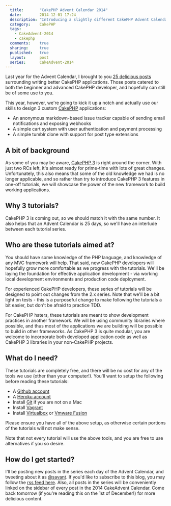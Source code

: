 ```yaml
---
  title:       "CakePHP Advent Calendar 2014"
  date:        2014-12-01 17:24
  description: "Introducing a slightly different CakePHP Advent Calendar."
  category:    CakePHP
  tags:
    - CakeAdvent-2014
    - cakephp
  comments:    true
  sharing:     true
  published:   true
  layout:      post
  series:      CakeAdvent-2014
---
```


Last year for the Advent Calendar, I brought to you [25 delicious posts](/2013/12/01/testing-your-cakephp-plugins-with-travis/) surrounding writing better CakePHP applications. Those posts catered to both the beginner and advanced CakePHP developer, and hopefully can still be of some use to you.

This year, however, we're going to kick it up a notch and actually use our skills to design 3 custom [CakePHP](http://cakephp.org/) applications:

- An anonymous markdown-based issue tracker capable of sending email notifications and exposing webhooks
- A simple cart system with user authentication and payment processing
- A simple tumblr clone with support for post type extensions

## A bit of background

As some of you may be aware, [CakePHP 3](http://bakery.cakephp.org/articles/markstory/2014/11/17/cakephp_3_0_0-beta3_released) is right around the corner. With just two RCs left, it's almost ready for prime-time with lots of great changes. Unfortunately, this also means that some of the old knowledge we had is no longer applicable, and so rather than try to introduce CakePHP 3 features in one-off tutorials, we will showcase the power of the new framework to build working applications.

## Why 3 tutorials?

CakePHP 3 is coming out, so we should match it with the same number. It also helps that an Advent Calendar is 25 days, so we'll have an interlude between each tutorial series.

## Who are these tutorials aimed at?

You should have some knowledge of the PHP language, and knowledge of any MVC framework will help. That said, new CakePHP developers will hopefully grow more comfortable as we progress with the tutorials.  We'll be laying the foundation for effective application development - via working local development environments and production code deployment.

For experienced CakePHP developers, these series of tutorials will be designed to point out changes from the 2.x series. Note that we'll be a bit light on tests - this is a purposeful change to make following the tutorials a bit easier, but don't be afraid to practice TDD.

For CakePHP haters, these tutorials are meant to show development practices in another framework. We will be using community libraries where possible, and thus most of the applications we are building will be possible to build in other frameworks. As CakePHP 3 is quite modular, you are welcome to incorporate both developed application code as well as CakePHP 3 libraries in your non-CakePHP projects.

## What do I need?

These tutorials are completely free, and there will be no cost for any of the tools we use (other than your computer!). You'll want to setup the following before reading these tutorials:

- A [Github account](https://github.com/)
- A [Heroku account](https://www.heroku.com/)
- Install [Git](http://git-scm.com/) if you are not on a Mac
- Install [Vagrant](https://www.vagrantup.com/)
- Install [Virtualbox](https://www.virtualbox.org/) or [Vmware Fusion](http://www.vmware.com/products/fusion)

Please ensure you have all of the above setup, as otherwise certain portions of the tutorials will not make sense.

Note that not every tutorial will use the above tools, and you are free to use alternatives if you so desire.

## How do I get started?

I'll be posting new posts in the series each day of the Advent Calendar, and tweeting about it as [@savant](https://twitter.com/savant). If you'd like to subscribe to this blog, you may follow the [rss feed here](http://josediazgonzalez.com/atom.xml). Also, all posts in the series will be conveniently linked on the sidebar of every post in the 2014 CakeAdvent Calendar. Come back tomorrow (if you're reading this on the 1st of December!) for more delicious content.
